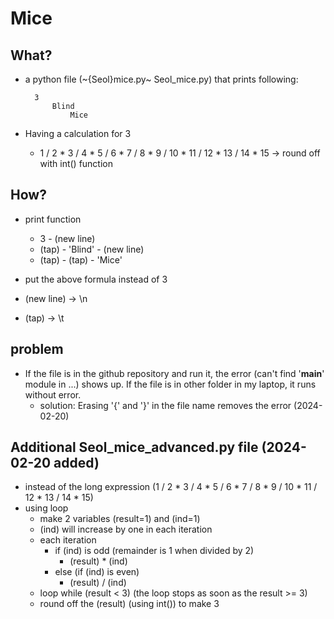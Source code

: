 # Mice

## What?
- a python file (~{Seol}mice.py~ Seol_mice.py) that prints following:

		3
			Blind
				Mice


- Having a calculation for 3
    - 1 / 2 * 3 / 4 * 5 / 6 * 7 / 8 * 9 / 10 * 11 / 12 * 13 / 14 * 15 -> round off with int() function

## How?
- print function
    - 3 - (new line)
    - (tap) - 'Blind' - (new line)
    - (tap) - (tap) - 'Mice'

- put the above formula instead of 3
- (new line) -> \n
- (tap) -> \t

## problem
- If the file is in the github repository and run it, the error (can't find '__main__' module in ...) shows up. If the file is in other folder in my laptop, it runs without error.
    - solution: Erasing '{' and '}' in the file name removes the error (2024-02-20)


## Additional Seol_mice_advanced.py file (2024-02-20 added)
- instead of the long expression (1 / 2 * 3 / 4 * 5 / 6 * 7 / 8 * 9 / 10 * 11 / 12 * 13 / 14 * 15)
- using loop
    - make 2 variables (result=1) and (ind=1)
    - (ind) will increase by one in each iteration
    - each iteration
        - if (ind) is odd (remainder is 1 when divided by 2)
            - (result) * (ind)
        - else (if (ind) is even)
            - (result) / (ind)
    - loop while (result < 3) (the loop stops as soon as the result >= 3)
    - round off the (result) (using int()) to make 3